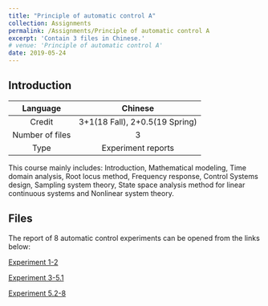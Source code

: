 ```yaml
---
title: "Principle of automatic control A"
collection: Assignments
permalink: /Assignments/Principle of automatic control A
excerpt: 'Contain 3 files in Chinese.'
# venue: 'Principle of automatic control A'
date: 2019-05-24
---
```


## Introduction

|    Language     |            Chinese             |
| :-------------: | :----------------------------: |
|     Credit      | 3+1(18 Fall), 2+0.5(19 Spring) |
| Number of files |               3                |
|      Type       |       Experiment reports       |

This course mainly includes: Introduction, Mathematical modeling, Time domain analysis, Root locus method, Frequency response, Control Systems design, Sampling system theory, State space analysis method for linear continuous systems and Nonlinear system theory.

## Files
The report of 8 automatic control experiments can be opened from the links below:

   <a href="http://Li-jinjie.github.io/files/Principle of automatic control A/experiment1-2.pdf" target="_blank">Experiment 1-2</a>

   <a href="http://Li-jinjie.github.io/files/Principle of automatic control A/experiment3-5.1.pdf" target="_blank">Experiment 3-5.1</a>

   <a href="http://Li-jinjie.github.io/files/Principle of automatic control A/experiment5.2-8.pdf" target="_blank">Experiment 5.2-8</a>

